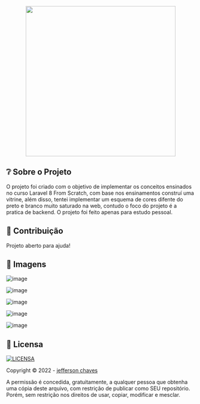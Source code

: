 <p align="center"><a href="https://laracasts.com/series/laravel-8-from-scratch/" target="_blank"><img src="https://www.freelogovectors.net/wp-content/uploads/2018/03/laracasts-logo.png" width="400"></a></p>

## ❔ Sobre o Projeto

O projeto foi criado com o objetivo de implementar os conceitos ensinados no curso Laravel 8 From Scratch, com base nos ensinamentos construí uma vitrine, além disso, tentei implementar um esquema de cores difente do preto e branco muito saturado na web, contudo o foco do projeto é a pratica de backend. O projeto foi feito apenas para estudo pessoal.

## 🤝 Contribuição

Projeto aberto para ajuda!

## 📸 Imagens

![image](https://user-images.githubusercontent.com/55237822/175797360-ba1a63de-5a8f-4422-9fc9-d17b8f3b3efe.png)

![image](https://user-images.githubusercontent.com/55237822/175797408-79cd3957-d308-401a-8fc4-924f602b939a.png)

![image](https://user-images.githubusercontent.com/55237822/175797417-dd218740-21f3-4349-9439-4cb132309068.png)

![image](https://user-images.githubusercontent.com/55237822/175797422-94831eac-dba0-495a-a50e-b44cd94f25a0.png)

![image](https://user-images.githubusercontent.com/55237822/175797424-185433c6-0146-43ad-8078-133677136b47.png)


## 🔖 Licensa
[![LICENSA](https://img.shields.io/badge/Custom_GPL_3.0-E58080?style=for-the-badge&logo=bookstack&logoColor=white)](/LICENSE)

Copyright © 2022 - [jefferson chaves](https://github.com/jeffersonchaves)

A permissão é concedida, gratuitamente, a qualquer pessoa que obtenha uma cópia deste arquivo, com restrição de publicar como SEU repositório. Porém, sem restrição nos direitos de usar, copiar, modificar e mesclar.
